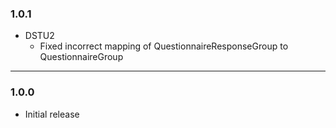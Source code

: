
### 1.0.1

* DSTU2
  * Fixed incorrect mapping of QuestionnaireResponseGroup to QuestionnaireGroup

---

### 1.0.0

* Initial release
